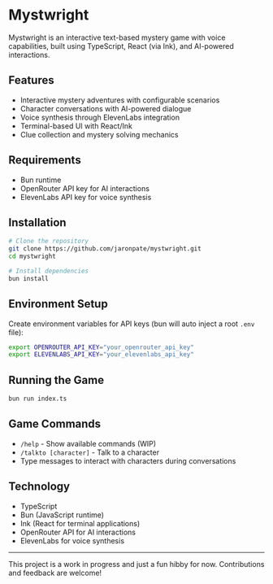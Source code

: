 # Mystwright

Mystwright is an interactive text-based mystery game with voice capabilities, built using TypeScript, React (via Ink), and AI-powered interactions.

## Features

- Interactive mystery adventures with configurable scenarios
- Character conversations with AI-powered dialogue
- Voice synthesis through ElevenLabs integration
- Terminal-based UI with React/Ink
- Clue collection and mystery solving mechanics

## Requirements

- Bun runtime
- OpenRouter API key for AI interactions
- ElevenLabs API key for voice synthesis

## Installation

```bash
# Clone the repository
git clone https://github.com/jaronpate/mystwright.git
cd mystwright

# Install dependencies
bun install
```

## Environment Setup

Create environment variables for API keys (bun will auto inject a root `.env` file):

```bash
export OPENROUTER_API_KEY="your_openrouter_api_key"
export ELEVENLABS_API_KEY="your_elevenlabs_api_key"
```

## Running the Game

```bash
bun run index.ts
```

## Game Commands

- `/help` - Show available commands (WIP)
- `/talkto [character]` - Talk to a character
- Type messages to interact with characters during conversations

## Technology

- TypeScript
- Bun (JavaScript runtime)
- Ink (React for terminal applications)
- OpenRouter API for AI interactions
- ElevenLabs for voice synthesis

---

This project is a work in progress and just a fun hibby for now. Contributions and feedback are welcome!
